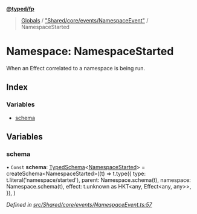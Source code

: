 **[@typed/fp](../README.md)**

> [Globals](../globals.md) / ["Shared/core/events/NamespaceEvent"](_shared_core_events_namespaceevent_.md) / NamespaceStarted

# Namespace: NamespaceStarted

When an Effect correlated to a namespace is being run.

## Index

### Variables

* [schema](_shared_core_events_namespaceevent_.namespacestarted.md#schema)

## Variables

### schema

• `Const` **schema**: [TypedSchema](../interfaces/_io_typedschema_.typedschema.md)\<[NamespaceStarted](_shared_core_events_namespaceevent_.namespacestarted.md)> = createSchema\<NamespaceStarted>((t) => t.type({ type: t.literal('namespace/started'), parent: Namespace.schema(t), namespace: Namespace.schema(t), effect: t.unknown as HKT\<any, Effect\<any, any>>, }), )

*Defined in [src/Shared/core/events/NamespaceEvent.ts:57](https://github.com/TylorS/typed-fp/blob/f129829/src/Shared/core/events/NamespaceEvent.ts#L57)*
